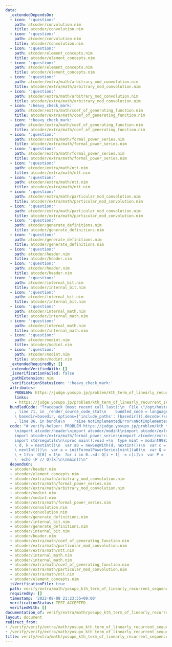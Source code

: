 ```yaml
---
data:
  _extendedDependsOn:
  - icon: ':question:'
    path: atcoder/convolution.nim
    title: atcoder/convolution.nim
  - icon: ':question:'
    path: atcoder/convolution.nim
    title: atcoder/convolution.nim
  - icon: ':question:'
    path: atcoder/element_concepts.nim
    title: atcoder/element_concepts.nim
  - icon: ':question:'
    path: atcoder/element_concepts.nim
    title: atcoder/element_concepts.nim
  - icon: ':question:'
    path: atcoder/extra/math/arbitrary_mod_convolution.nim
    title: atcoder/extra/math/arbitrary_mod_convolution.nim
  - icon: ':question:'
    path: atcoder/extra/math/arbitrary_mod_convolution.nim
    title: atcoder/extra/math/arbitrary_mod_convolution.nim
  - icon: ':heavy_check_mark:'
    path: atcoder/extra/math/coef_of_generating_function.nim
    title: atcoder/extra/math/coef_of_generating_function.nim
  - icon: ':heavy_check_mark:'
    path: atcoder/extra/math/coef_of_generating_function.nim
    title: atcoder/extra/math/coef_of_generating_function.nim
  - icon: ':question:'
    path: atcoder/extra/math/formal_power_series.nim
    title: atcoder/extra/math/formal_power_series.nim
  - icon: ':question:'
    path: atcoder/extra/math/formal_power_series.nim
    title: atcoder/extra/math/formal_power_series.nim
  - icon: ':question:'
    path: atcoder/extra/math/ntt.nim
    title: atcoder/extra/math/ntt.nim
  - icon: ':question:'
    path: atcoder/extra/math/ntt.nim
    title: atcoder/extra/math/ntt.nim
  - icon: ':question:'
    path: atcoder/extra/math/particular_mod_convolution.nim
    title: atcoder/extra/math/particular_mod_convolution.nim
  - icon: ':question:'
    path: atcoder/extra/math/particular_mod_convolution.nim
    title: atcoder/extra/math/particular_mod_convolution.nim
  - icon: ':question:'
    path: atcoder/generate_definitions.nim
    title: atcoder/generate_definitions.nim
  - icon: ':question:'
    path: atcoder/generate_definitions.nim
    title: atcoder/generate_definitions.nim
  - icon: ':question:'
    path: atcoder/header.nim
    title: atcoder/header.nim
  - icon: ':question:'
    path: atcoder/header.nim
    title: atcoder/header.nim
  - icon: ':question:'
    path: atcoder/internal_bit.nim
    title: atcoder/internal_bit.nim
  - icon: ':question:'
    path: atcoder/internal_bit.nim
    title: atcoder/internal_bit.nim
  - icon: ':question:'
    path: atcoder/internal_math.nim
    title: atcoder/internal_math.nim
  - icon: ':question:'
    path: atcoder/internal_math.nim
    title: atcoder/internal_math.nim
  - icon: ':question:'
    path: atcoder/modint.nim
    title: atcoder/modint.nim
  - icon: ':question:'
    path: atcoder/modint.nim
    title: atcoder/modint.nim
  _extendedRequiredBy: []
  _extendedVerifiedWith: []
  _isVerificationFailed: false
  _pathExtension: nim
  _verificationStatusIcon: ':heavy_check_mark:'
  attributes:
    PROBLEM: https://judge.yosupo.jp/problem/kth_term_of_linearly_recurrent_sequence
    links:
    - https://judge.yosupo.jp/problem/kth_term_of_linearly_recurrent_sequence
  bundledCode: "Traceback (most recent call last):\n  File \"/opt/hostedtoolcache/Python/3.10.6/x64/lib/python3.10/site-packages/onlinejudge_verify/documentation/build.py\"\
    , line 71, in _render_source_code_stat\n    bundled_code = language.bundle(stat.path,\
    \ basedir=basedir, options={'include_paths': [basedir]}).decode()\n  File \"/opt/hostedtoolcache/Python/3.10.6/x64/lib/python3.10/site-packages/onlinejudge_verify/languages/nim.py\"\
    , line 86, in bundle\n    raise NotImplementedError\nNotImplementedError\n"
  code: "# verify-helper: PROBLEM https://judge.yosupo.jp/problem/kth_term_of_linearly_recurrent_sequence\n\
    \nimport atcoder/header\nimport atcoder/modint\nimport atcoder/extra/math/ntt\n\
    import atcoder/extra/math/formal_power_series\nimport atcoder/extra/math/coef_of_generating_function\n\
    import std/sequtils\n\nproc main():void =\n  type mint = modint998244353\n  let\
    \ d, k = nextInt()\n  var a0 = newSeqWith(d, nextInt())\n  var c = newSeqWith(d,\
    \ nextInt())\n  var a = initFormalPowerSeries[mint](a0)\n  var Q = initFormalPowerSeries[mint](d\
    \ + 1)\n  Q[0] = 1\n  for i in 0..<d: Q[i + 1] -= c[i]\n  var P = (a * Q)[0..<d]\n\
    \  echo (P // Q)[k]\n\nmain()\n"
  dependsOn:
  - atcoder/header.nim
  - atcoder/element_concepts.nim
  - atcoder/extra/math/arbitrary_mod_convolution.nim
  - atcoder/extra/math/formal_power_series.nim
  - atcoder/extra/math/arbitrary_mod_convolution.nim
  - atcoder/modint.nim
  - atcoder/modint.nim
  - atcoder/extra/math/formal_power_series.nim
  - atcoder/convolution.nim
  - atcoder/convolution.nim
  - atcoder/generate_definitions.nim
  - atcoder/internal_bit.nim
  - atcoder/generate_definitions.nim
  - atcoder/internal_bit.nim
  - atcoder/header.nim
  - atcoder/extra/math/coef_of_generating_function.nim
  - atcoder/extra/math/particular_mod_convolution.nim
  - atcoder/extra/math/ntt.nim
  - atcoder/internal_math.nim
  - atcoder/internal_math.nim
  - atcoder/extra/math/coef_of_generating_function.nim
  - atcoder/extra/math/particular_mod_convolution.nim
  - atcoder/extra/math/ntt.nim
  - atcoder/element_concepts.nim
  isVerificationFile: true
  path: verify/extra/math/yosupo_kth_term_of_linearly_recurrent_sequence_test.nim
  requiredBy: []
  timestamp: '2022-08-08 21:23:55+09:00'
  verificationStatus: TEST_ACCEPTED
  verifiedWith: []
documentation_of: verify/extra/math/yosupo_kth_term_of_linearly_recurrent_sequence_test.nim
layout: document
redirect_from:
- /verify/verify/extra/math/yosupo_kth_term_of_linearly_recurrent_sequence_test.nim
- /verify/verify/extra/math/yosupo_kth_term_of_linearly_recurrent_sequence_test.nim.html
title: verify/extra/math/yosupo_kth_term_of_linearly_recurrent_sequence_test.nim
---
```

